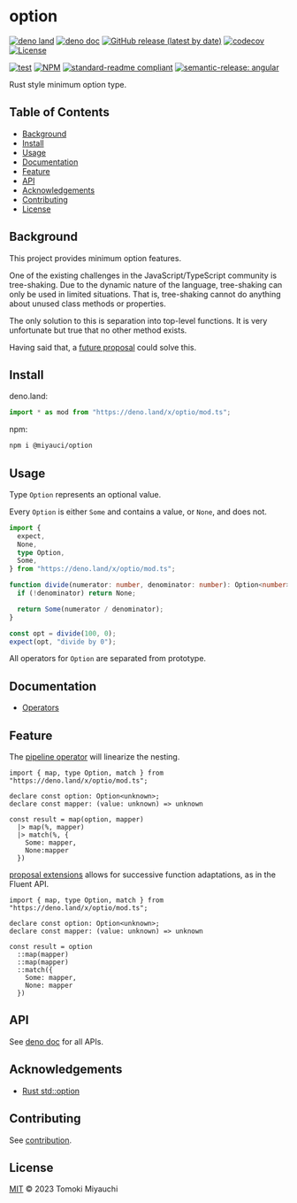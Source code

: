 # option

[![deno land](http://img.shields.io/badge/available%20on-deno.land/x-lightgrey.svg?logo=deno)](https://deno.land/x/optio)
[![deno doc](https://doc.deno.land/badge.svg)](https://deno.land/x/optio?doc)
[![GitHub release (latest by date)](https://img.shields.io/github/v/release/TomokiMiyauci/option)](https://github.com/TomokiMiyauci/option/releases)
[![codecov](https://codecov.io/github/TomokiMiyauci/option/branch/main/graph/badge.svg)](https://codecov.io/gh/TomokiMiyauci/option)
[![License](https://img.shields.io/github/license/TomokiMiyauci/option)](LICENSE)

[![test](https://github.com/TomokiMiyauci/option/actions/workflows/test.yaml/badge.svg)](https://github.com/TomokiMiyauci/option/actions/workflows/test.yaml)
[![NPM](https://nodei.co/npm/@miyauci/option.png?mini=true)](https://nodei.co/npm/@miyauci/option/)
[![standard-readme compliant](https://img.shields.io/badge/readme%20style-standard-brightgreen.svg)](https://github.com/RichardLitt/standard-readme)
[![semantic-release: angular](https://img.shields.io/badge/semantic--release-angular-e10079?logo=semantic-release)](https://github.com/semantic-release/semantic-release)

Rust style minimum option type.

## Table of Contents <!-- omit in toc -->

- [Background](#background)
- [Install](#install)
- [Usage](#usage)
- [Documentation](#documentation)
- [Feature](#feature)
- [API](#api)
- [Acknowledgements](#acknowledgements)
- [Contributing](#contributing)
- [License](#license)

## Background

This project provides minimum option features.

One of the existing challenges in the JavaScript/TypeScript community is
tree-shaking. Due to the dynamic nature of the language, tree-shaking can only
be used in limited situations. That is, tree-shaking cannot do anything about
unused class methods or properties.

The only solution to this is separation into top-level functions. It is very
unfortunate but true that no other method exists.

Having said that, a [future proposal](#feature) could solve this.

## Install

deno.land:

```ts
import * as mod from "https://deno.land/x/optio/mod.ts";
```

npm:

```bash
npm i @miyauci/option
```

## Usage

Type `Option` represents an optional value.

Every `Option` is either `Some` and contains a value, or `None`, and does not.

```ts
import {
  expect,
  None,
  type Option,
  Some,
} from "https://deno.land/x/optio/mod.ts";

function divide(numerator: number, denominator: number): Option<number> {
  if (!denominator) return None;

  return Some(numerator / denominator);
}

const opt = divide(100, 0);
expect(opt, "divide by 0");
```

All operators for `Option` are separated from prototype.

## Documentation

- [Operators](operators/README.md)

## Feature

The [pipeline operator](https://github.com/tc39/proposal-pipeline-operator) will
linearize the nesting.

```ts, ignore
import { map, type Option, match } from "https://deno.land/x/optio/mod.ts";

declare const option: Option<unknown>;
declare const mapper: (value: unknown) => unknown

const result = map(option, mapper)
  |> map(%, mapper)
  |> match(%, {
    Some: mapper,
    None:mapper
  })
```

[proposal extensions](https://github.com/tc39/proposal-extensions) allows for
successive function adaptations, as in the Fluent API.

```ts, ignore
import { map, type Option, match } from "https://deno.land/x/optio/mod.ts";

declare const option: Option<unknown>;
declare const mapper: (value: unknown) => unknown

const result = option
  ::map(mapper)
  ::map(mapper)
  ::match({
    Some: mapper,
    None: mapper
  })
```

## API

See [deno doc](https://deno.land/x/optio?doc) for all APIs.

## Acknowledgements

- [Rust std::option](https://doc.rust-lang.org/std/option/index.html)

## Contributing

See [contribution](CONTRIBUTING.md).

## License

[MIT](LICENSE) © 2023 Tomoki Miyauchi
